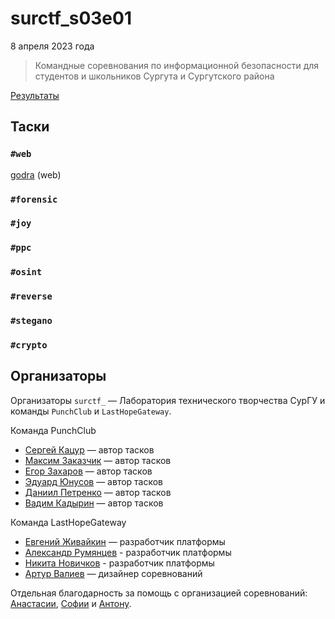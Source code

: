 # surctf_s03e01

8 апреля 2023 года

>Командные соревнования по информационной безопасности для студентов и школьников Сургута и Сургутского района

[Результаты](SCOREBOARD.md)

## Таски

### `#web`
[godra](tasks/web/godra) (web)  

### `#forensic`

### `#joy`

### `#ppc`

### `#osint`

### `#reverse`

### `#stegano`

### `#crypto`

## Организаторы

Организаторы `surctf_` — Лаборатория технического творчества СурГУ и команды `PunchClub` и `LastHopeGateway`.

Команда PunchClub

* [Сергей Кацур](https://github.com/richkats) — автор тасков
* [Максим Заказчик](https://github.com/s4lat) — автор тасков  
* [Егор Захаров](https://github.com/pigadoor) — автор тасков  
* [Эдуард Юнусов](https://github.com/Killllero0) — автор тасков  
* [Даниил Петренко](https://github.com/bendermachine) — автор тасков
* [Вадим Кадырин](https://github.com/galaxyshad) — автор тасков  

Команда LastHopeGateway

* [Евгений Живайкин](https://github.com/EZhivaikin) — разработчик платформы
* [Александр Румянцев](https://github.com/awakentrue) - разработчик платформы
* [Никита Новичков](https://github.com/and00re) - разработчик платформы
* [Артур Валиев](https://github.com/h0pedev) — дизайнер соревнований

Отдельная благодарность за помощь с организацией соревнований: [Анастасии](https://t.me/ptitsa_petritsa), [Софии](https://t.me/LegalnotSophie) и [Антону](https://t.me/Antoha243).
